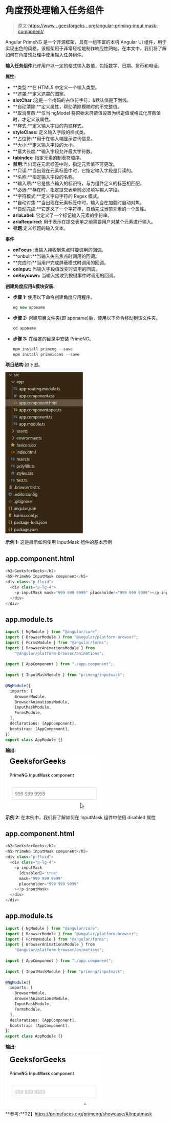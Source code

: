 # 角度预处理输入任务组件

> 原文:[https://www . geesforgeks . org/angular-priming-input mask-component/](https://www.geeksforgeeks.org/angular-primeng-inputmask-component/)

Angular PrimeNG 是一个开源框架，具有一组丰富的本机 Angular UI 组件，用于实现出色的风格，该框架用于非常轻松地制作响应性网站。在本文中，我们将了解如何在角度预处理中使用输入任务组件。

**输入任务组件**允许用户以一定的格式输入数值，包括数字、日期、货币和电话。

**属性:**

*   **类型:**在 HTML5 中定义一个输入类型。
*   **遮罩:**定义遮罩的图案。
*   **slotChar** :这是一个掩码的占位符字符，&默认值是下划线。
*   **自动清除:**定义属性，帮助清除模糊时的不完整值。
*   **取消屏蔽:**仅当 ngModel 将原始未屏蔽值设置为绑定值或格式化屏蔽值时，才定义该属性。
*   **样式:**定义输入字段的内联样式。
*   **styleClass:** 定义输入字段的样式类。
*   **占位符:**用于在输入端显示咨询信息。
*   **大小:**定义输入字段的大小。
*   **最大长度:**输入字段允许最大字符数。
*   **tabindex:** 指定元素的制表符顺序。
*   **禁用**:当出现在元素标签中时，指定元素值不可更改。
*   **只读:**当出现在元素标签中时，它指定输入字段是只读的。
*   **名称:**指定输入字段的名称。
*   **输入项:**它是焦点输入的标识符，与为组件定义的标签相匹配。
*   **必选:**存在时，指定提交表单前必须填写输入字段。
*   **字符模式:**定义字母字符的 Regex 模式。
*   **自动对焦:**当出现在元素标签中时，输入会在加载时自动对焦。
*   **自动完成:**它定义了一个字符串，自动完成当前元素的一个属性。
*   **ariaLabel:** 它定义了一个标记输入元素的字符串。
*   **ariaRequired:** 用于表示在提交表单之前需要用户对某个元素进行输入。
*   **标题**:定义标题的输入文本。

**事件**

*   **onFocus** :当输入接收到焦点时要调用的回调。
*   **onbulr:**当输入失去焦点时调用的回调。
*   **完成时:**当用户完成屏蔽模式时调用的回调。
*   **onInput:** 当输入字段值改变时调用的回调。
*   **onKeydown:** 当输入接收到按键事件时调用的回调。

**创建角度应用&模块安装:**

*   **步骤 1:** 使用以下命令创建角度应用程序。

    ```ts
    ng new appname
    ```

*   **步骤 2:** 创建项目文件夹(即 appname)后，使用以下命令移动到该文件夹。

    ```ts
    cd appname
    ```

*   **步骤 3:** 在给定的目录中安装 PrimeNG。

    ```ts
    npm install primeng --save
    npm install primeicons --save
    ```

**项目结构**:如下图。

![](img/6e2ac1499ceea2e58d3439c1f9f0d39a.png)

**示例 1:** 这是展示如何使用 InputMask 组件的基本示例

## app.component.html

```ts
<h2>GeeksforGeeks</h2>
<h5>PrimeNG InputMask component</h5>
<div class="p-fluid">
  <div class="p-lg-4">
    <p-inputMask mask="999 999 9999" placeholder="999 999 9999"></p-inputMask>
  </div>
</div>
```

## app.module.ts

```ts
import { NgModule } from "@angular/core";
import { BrowserModule } from "@angular/platform-browser";
import { FormsModule } from "@angular/forms";
import { BrowserAnimationsModule } from
    "@angular/platform-browser/animations";

import { AppComponent } from "./app.component";

import { InputMaskModule } from "primeng/inputmask";

@NgModule({
  imports: [
    BrowserModule,
    BrowserAnimationsModule,
    InputMaskModule,
    FormsModule,
  ],
  declarations: [AppComponent],
  bootstrap: [AppComponent],
})
export class AppModule {}
```

**输出:**

![](img/fb701f0ef95f0ae14621eb0421bfca65.png)

**示例 2:** 在本例中，我们将了解如何在 InputMask 组件中使用 disabled 属性

## app.component.html

```ts
<h2>GeeksforGeeks</h2>
<h5>PrimeNG InputMask component</h5>
<div class="p-fluid">
  <div class="p-lg-4">
    <p-inputMask
      [disabled]="true"
      mask="999 999 9999"
      placeholder="999 999 9999"
    ></p-inputMask>
  </div>
</div>
```

## app.module.ts

```ts
import { NgModule } from "@angular/core";
import { BrowserModule } from "@angular/platform-browser";
import { FormsModule } from "@angular/forms";
import { BrowserAnimationsModule } from 
    "@angular/platform-browser/animations";

import { AppComponent } from "./app.component";

import { InputMaskModule } from "primeng/inputmask";

@NgModule({
  imports: [
    BrowserModule,
    BrowserAnimationsModule,
    InputMaskModule,
    FormsModule,
  ],
  declarations: [AppComponent],
  bootstrap: [AppComponent],
})
export class AppModule {}
```

**输出:**

![](img/1a5320a7a97d7464ee2d0206b4a1c8f9.png)

**参考:**T2】https://primefaces.org/primeng/showcase/#/inputmask